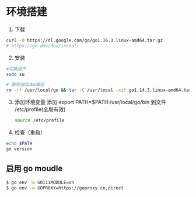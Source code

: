 # 环境搭建

1. 下载

```bash
curl -O https://dl.google.com/go/go1.16.3.linux-amd64.tar.gz
# https://go.dev/doc/install
```

2. 安装

```bash
#切换用户
sudo su

# 删除旧版本&解压
rm -rf /usr/local/go && tar -C /usr/local -xzf go1.14.3.linux-amd64.tar.gz
```

3. 添加环境变量
   添加 export PATH=\$PATH:/usr/local/go/bin 到文件 /etc/profile(全局有效)

    ```bash
    source /etc/profile
    ```

4. 检查（重启）

```bash
echo $PATH
go version
```

## 启用 go moudle

```bash
$ go env -w GO111MODULE=on
$ go env -w GOPROXY=https://goproxy.cn,direct
```
